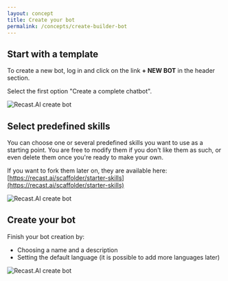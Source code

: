```yaml
---
layout: concept
title: Create your bot
permalink: /concepts/create-builder-bot
---
```


## Start with a template

To create a new bot, log in and click on the link **+ NEW BOT** in the header section.

Select the first option "Create a complete chatbot".

![Recast.AI create bot](https://cdn.recast.ai/man/recast-ai-create-builder-1-bodyb.png)

## Select predefined skills

You can choose one or several predefined skills you want to use as a starting point.
You are free to modify them if you don't like them as such, or even delete them once you're ready to make your own.

If you want to fork them later on, they are available here: [https://recast.ai/scaffolder/starter-skills](https://recast.ai/scaffolder/starter-skills)

![Recast.AI create bot](https://cdn.recast.ai/man/recast-ai-create-builder-2-bodyb.png)

## Create your bot

Finish your bot creation by:
* Choosing a name and a description
* Setting the default language (it is possible to add more languages later)

![Recast.AI create bot](https://cdn.recast.ai/man/recast-ai-create-builder-3-body.png)

